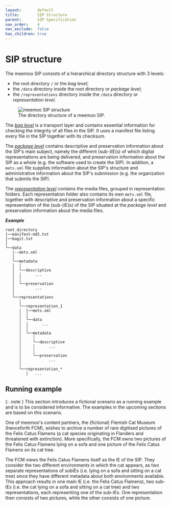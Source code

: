 ```yaml
---
layout:       default
title:        SIP Structure
parent:       SIP Specification
nav_order:    4
nav_exclude:  false
has_children: true
---
```


# SIP structure

The meemoo SIP consists of a hierarchical directory structure with 3 levels:

- the root directory `/` or the _bag level_;
- the `/data` directory inside the root directory or _package level_;
- the `/representations` directory inside the `/data` directory or _representation level_.

<figure class="mx-auto">
  <img src="../../../../../assets/images_spec/sip_structure.png" alt="meemoo SIP structure" /> 
  <figcaption>The directory structure of a meemoo SIP.</figcaption>
</figure>

The [_bag level_](/4_structure_bag) is a transport layer and contains essential information for checking the integrity of all files in the SIP.
It uses a manifest file listing every file in the SIP together with its checksum.

The [_package level_](/5_structure_package) contains descriptive and preservation information about the SIP's main subject, namely the different (sub-)IE(s) of which digital representations are being delivered, and preservation information about the SIP as a whole (e.g. the software used to create the SIP).
In addition, a `mets.xml` file supplies information about the SIP's structure and administrative information about the SIP's submission (e.g. the organization that submits the SIP).

The [_representation level_](/6_structure_representation) contains the media files, grouped in representation folders.
Each representation folder also contains its own `mets.xml` file, together with descriptive and preservation information about a specific representation of the (sub-)IE(s) of the SIP situated at the _package level_ and preservation information about the media files.

**_Example_**

```plaintext
root_directory
│──manifest-md5.txt
│──bagit.txt
│
└──data
   │--mets.xml
   │
   └──metadata
   │  │
   │  └──descriptive
   │  │      ...
   │  │
   │  └──preservation
   │         ... 
   │
   └──representations
      │
      └──representation_1
      │  │──mets.xml
      │  │
      │  └──data
      │  │      ...
      │  │
      │  └──metadata
      │     │
      │     └──descriptive
      │     │      ...
      │     │
      │     └──preservation
      │            ...
      │
      └──representation_*
         │   ...
```

## Running example

{: .note }
This section introduces a fictional scenario as a running example and is to be considered informative.
The examples in the upcoming sections are based on this scenario.

One of meemoo's content partners, the (fictional) Flemish Cat Museum (henceforth FCM), wishes to archive a number of rare digitised pictures of the Felis Catus Flamens (a cat species originating in Flanders and threatened with extinction).
More specifically, the FCM owns two pictures of the Felis Catus Flamens lying on a sofa and one picture of the Felis Catus Flamens on its cat tree.

The FCM views the Felis Catus Flamens itself as the IE of the SIP.
They consider the two different environments in which the cat appears, as two separate representations of subIEs (i.e. lying on a sofa and sitting on a cat tree) since they have different metadata about both environments available.
This approach results in one main IE (i.e. the Felis Catus Flamens), two sub-IEs (i.e. the cat lying on a sofa and sitting on a cat tree) and two representations, each representing one of the sub-IEs.
One representation then consists of two pictures, while the other consists of one picture.
